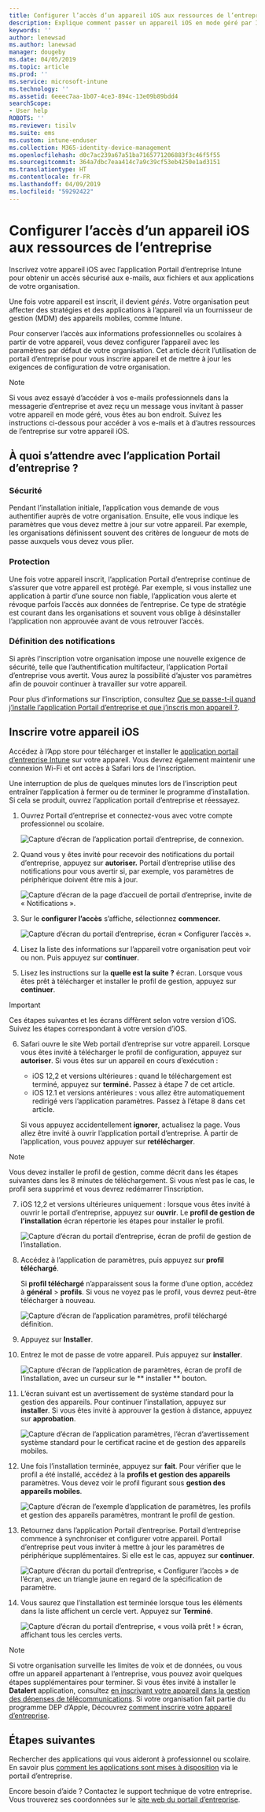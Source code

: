 ```yaml
---
title: Configurer l’accès d’un appareil iOS aux ressources de l’entreprise | Microsoft Docs
description: Explique comment passer un appareil iOS en mode géré par Intune.
keywords: ''
author: lenewsad
ms.author: lanewsad
manager: dougeby
ms.date: 04/05/2019
ms.topic: article
ms.prod: ''
ms.service: microsoft-intune
ms.technology: ''
ms.assetid: 6eeec7aa-1b07-4ce3-894c-13e09b89bdd4
searchScope:
- User help
ROBOTS: ''
ms.reviewer: tisilv
ms.suite: ems
ms.custom: intune-enduser
ms.collection: M365-identity-device-management
ms.openlocfilehash: d0c7ac239a67a51ba7165771206883f3c46f5f55
ms.sourcegitcommit: 364a7dbc7eaa414c7a9c39cf53eb4250e1ad3151
ms.translationtype: HT
ms.contentlocale: fr-FR
ms.lasthandoff: 04/09/2019
ms.locfileid: "59292422"
---
```

# <a name="set-up-ios-device-access-to-your-company-resources"></a>Configurer l’accès d’un appareil iOS aux ressources de l’entreprise  

Inscrivez votre appareil iOS avec l’application Portail d’entreprise Intune pour obtenir un accès sécurisé aux e-mails, aux fichiers et aux applications de votre organisation.

Une fois votre appareil est inscrit, il devient *gérés*. Votre organisation peut affecter des stratégies et des applications à l’appareil via un fournisseur de gestion (MDM) des appareils mobiles, comme Intune.  

Pour conserver l’accès aux informations professionnelles ou scolaires à partir de votre appareil, vous devez configurer l’appareil avec les paramètres par défaut de votre organisation. Cet article décrit l’utilisation de portail d’entreprise pour vous inscrire appareil et de mettre à jour les exigences de configuration de votre organisation. 

> [!NOTE]
> Si vous avez essayé d’accéder à vos e-mails professionnels dans la messagerie d’entreprise et avez reçu un message vous invitant à passer votre appareil en mode géré, vous êtes au bon endroit. Suivez les instructions ci-dessous pour accéder à vos e-mails et à d’autres ressources de l’entreprise sur votre appareil iOS.  

## <a name="what-to-expect-from-the-company-portal-app"></a>À quoi s’attendre avec l’application Portail d’entreprise ?  

### <a name="security"></a>Sécurité  
Pendant l’installation initiale, l’application vous demande de vous authentifier auprès de votre organisation. Ensuite, elle vous indique les paramètres que vous devez mettre à jour sur votre appareil. Par exemple, les organisations définissent souvent des critères de longueur de mots de passe auxquels vous devez vous plier.     

### <a name="protection"></a>Protection  
Une fois votre appareil inscrit, l’application Portail d’entreprise continue de s’assurer que votre appareil est protégé. Par exemple, si vous installez une application à partir d’une source non fiable, l’application vous alerte et révoque parfois l’accès aux données de l’entreprise. Ce type de stratégie est courant dans les organisations et souvent vous oblige à désinstaller l’application non approuvée avant de vous retrouver l’accès.  

### <a name="setting-notifications"></a>Définition des notifications  
Si après l’inscription votre organisation impose une nouvelle exigence de sécurité, telle que l’authentification multifacteur, l’application Portail d’entreprise vous avertit. Vous aurez la possibilité d’ajuster vos paramètres afin de pouvoir continuer à travailler sur votre appareil.  

Pour plus d’informations sur l’inscription, consultez [Que se passe-t-il quand j’installe l’application Portail d’entreprise et que j’inscris mon appareil ?](https://docs.microsoft.com//intune-user-help/what-happens-if-you-install-the-company-portal-app-and-enroll-your-device-in-intune-ios).  

## <a name="enroll-your-ios-device"></a>Inscrire votre appareil iOS  

Accédez à l’App store pour télécharger et installer le [application portail d’entreprise Intune](install-and-sign-in-to-the-intune-company-portal-app-ios.md) sur votre appareil. Vous devrez également maintenir une connexion Wi-Fi et ont accès à Safari lors de l’inscription. 

Une interruption de plus de quelques minutes lors de l’inscription peut entraîner l’application à fermer ou de terminer le programme d’installation. Si cela se produit, ouvrez l’application portail d’entreprise et réessayez.  

1. Ouvrez Portail d’entreprise et connectez-vous avec votre compte professionnel ou scolaire. 

    ![Capture d’écran de l’application portail d’entreprise, de connexion.](./media/ios-01-cp-enroll-1903.PNG)  

2. Quand vous y êtes invité pour recevoir des notifications du portail d’entreprise, appuyez sur **autoriser.** Portail d’entreprise utilise des notifications pour vous avertir si, par exemple, vos paramètres de périphérique doivent être mis à jour. 

    ![Capture d’écran de la page d’accueil de portail d’entreprise, invite de « Notifications ».](./media/ios-04-cp-enroll-1903.PNG)  

3. Sur le **configurer l’accès** s’affiche, sélectionnez **commencer.**  

     ![Capture d’écran du portail d’entreprise, écran « Configurer l’accès ».](./media/ios-05-cp-enroll-1903.PNG)  

4. Lisez la liste des informations sur l’appareil votre organisation peut voir ou non. Puis appuyez sur **continuer**.  

5. Lisez les instructions sur la **quelle est la suite ?** écran. Lorsque vous êtes prêt à télécharger et installer le profil de gestion, appuyez sur **continuer**.  

 > [!IMPORTANT]
> Ces étapes suivantes et les écrans diffèrent selon votre version d’iOS. Suivez les étapes correspondant à votre version d’iOS. 

6. Safari ouvre le site Web portail d’entreprise sur votre appareil. Lorsque vous êtes invité à télécharger le profil de configuration, appuyez sur **autoriser**. Si vous êtes sur un appareil en cours d’exécution :  
    * iOS 12,2 et versions ultérieures : quand le téléchargement est terminé, appuyez sur **terminé.** Passez à étape 7 de cet article.
    * iOS 12.1 et versions antérieures : vous allez être automatiquement redirigé vers l’application paramètres. Passez à l’étape 8 dans cet article.  
 
    Si vous appuyez accidentellement **ignorer**, actualisez la page. Vous allez être invité à ouvrir l’application portail d’entreprise. À partir de l’application, vous pouvez appuyer sur **retélécharger**.

  > [!NOTE]
  > Vous devez installer le profil de gestion, comme décrit dans les étapes suivantes dans les 8 minutes de téléchargement. Si vous n’est pas le cas, le profil sera supprimé et vous devrez redémarrer l’inscription.  

7. iOS 12,2 et versions ultérieures uniquement : lorsque vous êtes invité à ouvrir le portail d’entreprise, appuyez sur **ouvrir**. Le **profil de gestion de l’installation** écran répertorie les étapes pour installer le profil.

    ![Capture d’écran du portail d’entreprise, écran de profil de gestion de l’installation.](./media/ios-1904-settings-icon.PNG)  

8. Accédez à l’application de paramètres, puis appuyez sur **profil téléchargé**.  

    Si **profil téléchargé** n’apparaissent sous la forme d’une option, accédez à **général** > **profils**. Si vous ne voyez pas le profil, vous devrez peut-être télécharger à nouveau.  

    ![Capture d’écran de l’application paramètres, profil téléchargé définition.](./media/ios-1904-settings-badge.PNG)  

9. Appuyez sur **Installer**.  
    
10. Entrez le mot de passe de votre appareil. Puis appuyez sur **installer**.    

    ![Capture d’écran de l’application de paramètres, écran de profil de l’installation, avec un curseur sur le ** installer ** bouton.](./media/ios-1904-password-install.PNG)  


11. L’écran suivant est un avertissement de système standard pour la gestion des appareils. Pour continuer l’installation, appuyez sur **installer**. Si vous êtes invité à approuver la gestion à distance, appuyez sur **approbation**.  

    ![Capture d’écran de l’application paramètres, l’écran d’avertissement système standard pour le certificat racine et de gestion des appareils mobiles.](./media/ios-15-cp-enroll-1903.PNG)  

12. Une fois l’installation terminée, appuyez sur **fait**. Pour vérifier que le profil a été installé, accédez à la **profils et gestion des appareils** paramètres. Vous devez voir le profil figurant sous **gestion des appareils mobiles**.   

    ![Capture d’écran de l’exemple d’application de paramètres, les profils et gestion des appareils paramètres, montrant le profil de gestion.](./media/ios-00-cp-enroll-1903.PNG)  

13. Retournez dans l’application Portail d’entreprise. Portail d’entreprise commence à synchroniser et configurer votre appareil. Portail d’entreprise peut vous inviter à mettre à jour les paramètres de périphérique supplémentaires. Si elle est le cas, appuyez sur **continuer**.  

    ![Capture d’écran du portail d’entreprise, « Configurer l’accès » de l’écran, avec un triangle jaune en regard de la spécification de paramètre.](./media/ios-12-cp-enroll-1903.PNG)  

14. Vous saurez que l’installation est terminée lorsque tous les éléments dans la liste affichent un cercle vert. Appuyez sur **Terminé**.   
    
    ![Capture d’écran du portail d’entreprise, « vous voilà prêt ! » écran, affichant tous les cercles verts.](./media/ios-13-cp-enroll-1903.PNG)  

> [!Note]
> Si votre organisation surveille les limites de voix et de données, ou vous offre un appareil appartenant à l’entreprise, vous pouvez avoir quelques étapes supplémentaires pour terminer. Si vous êtes invité à installer le **Datalert** application, consultez [en inscrivant votre appareil dans la gestion des dépenses de télécommunications](enroll-your-device-with-telecom-expense-management-ios.md). Si votre organisation fait partie du programme DEP d’Apple, Découvrez [comment inscrire votre appareil d’entreprise](enroll-your-device-dep-ios.md).  

## <a name="next-steps"></a>Étapes suivantes  
Rechercher des applications qui vous aideront à professionnel ou scolaire. En savoir plus [comment les applications sont mises à disposition](use-managed-apps-on-your-device-ios.md) via le portail d’entreprise.  

Encore besoin d’aide ? Contactez le support technique de votre entreprise. Vous trouverez ses coordonnées sur le [site web du portail d’entreprise](https://go.microsoft.com/fwlink/?linkid=2010980).  
